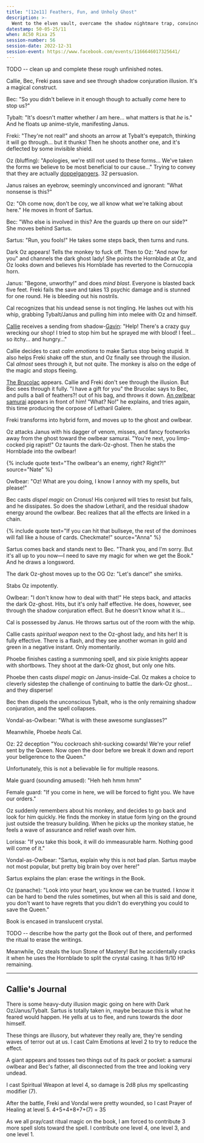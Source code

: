 ```yaml
---
title: "[12e11] Feathers, Fun, and Unholy Ghost"
description: >-
  Went to the elven vault, overcame the shadow nightmare trap, convinced Lorissa Stormseeker to help them cleanse the Book, and performed the miracle.
datestamp: 50-05-25/11
when: AC50 Rixa 25
session-number: 56
session-date: 2022-12-31
session-event: https://www.facebook.com/events/1166646017325641/
---
```


TODO -- clean up and complete these rough unfinished notes.

Callie, Bec, Freki pass save and see through shadow conjuration illusion. It's a magical construct.

Bec: "So you didn't believe in it enough though to actually *come* here to stop us?"

Tybalt: "It's doesn't matter whether *I* am here... what matters is that *he* is." And he floats up anime-style, manifesting Janus.

Freki: "They're not real!" and shoots an arrow at Tybalt's eyepatch, thinking it will go through... but it thunks! Then he shoots another one, and it's deflected by some invisible shield.

Oz (bluffing): "Apologies, we're still not used to these forms... We've taken the forms we believe to be most beneficial to our cause..." Trying to convey that they are actually [doppelgangers](../creatures/changelings). 32 persuasion.

Janus raises an eyebrow, seemingly unconvinced and ignorant: "What nonsense is this?"

Oz: "Oh come now, don't be coy, we all know what we're talking about here." He moves in front of Sartus.

Bec: "Who else is involved in this? Are the guards up there on our side?" She moves behind Sartus.

Sartus: "Run, you fools!" He takes some steps back, then turns and runs.

Dark Oz appears! Tells the monkey to fuck off. Then to Oz: "And now for you" and channels the dark ghost lady! She points the Hornblade at Oz, and Oz looks down and believes his Hornblade has reverted to the Cornucopia horn.

Janus: "Begone, unworthy!" and does *mind blast*. Everyone is blasted back five feet. Freki fails the save and takes 13 psychic damage and is stunned for one round. He is bleeding out his nostrils.

Cal recognizes that his undead sense is not tingling. He lashes out with his whip, grabbing Tybalt/Janus and pulling him into melee with Oz and himself.

[Callie](../dossiers/callie) receives a sending from shadow-[Gavin](../dossiers/gavin-pepperpotts): "Help! There's a crazy guy wrecking our shop! I tried to stop him but he sprayed me with blood! I feel... so itchy... and hungry..."

Callie decides to cast *calm emotions* to make Sartus stop being stupid. It also helps Freki shake off the stun, and Oz finally see through the illusion. Cal *almost* sees through it, but not quite. The monkey is also on the edge of the magic and stops fleeing.

[The Brucolac](../dossiers/brucolac) appears. Callie and Freki don't see through the illusion. But Bec sees through it fully. "I have a gift for you" the Brucolac says to Bec, and pulls a ball of feathers?! out of his bag, and throws it down. [An owlbear samurai](../dossiers/rain) appears in front of him! "What? No!" he explains, and tries again, this time producing the corpose of Letharil Galere.

Freki transforms into hybrid form, and moves up to the ghost and owlbear.

Oz attacks Janus with his dagger of venom, misses, and fancy footworks away from the ghost toward the owlbear samurai. "You're next, you limp-cocked pig rapist!" Oz taunts the dark-Oz-ghost. Then he stabs the Hornblade into the owlbear!

{% include quote text="The owlbear's an enemy, right? Right?!" source="Nate" %}

Owlbear: "Oz! What are you doing, I know I annoy with my spells, but please!"

Bec casts *dispel magic* on Cronus! His conjured will tries to resist but fails, and he dissipates. So does the shadow Letharil, and the residual shadow energy around the owlbear. Bec realizes that all the effects are linked in a chain.

{% include quote text="If you can hit that bullseye, the rest of the dominoes will fall like a house of cards. Checkmate!" source="Anna" %}

Sartus comes back and stands next to Bec. "Thank you, and I'm sorry. But it's all up to you now&mdash;I need to save my magic for when we get the Book." And he draws a longsword.

The dark Oz-ghost moves up to the OG Oz: "Let's dance!" she smirks.

Stabs Oz impotently.

Owlbear: "I don't know how to deal with that!" He steps back, and attacks the dark Oz-ghost. Hits, but it's only half effective. He does, however, see through the shadow conjuration effect. But he doesn't know what it is...

Cal is possessed by Janus. He throws sartus out of the room with the whip.

Callie casts *spiritual weapon* next to the Oz-ghost lady, and hits her! It is fully effective. There is a flash, and they see another woman in gold and green in a negative instant. Only momentarily.

Phoebe finishes casting a summoning spell, and six pixie knights appear with shortbows. They shoot at the dark-Oz ghost, but only one hits.

Phoebe then casts *dispel magic* on Janus-inside-Cal. Oz makes a choice to cleverly sidestep the challenge of continuing to battle the dark-Oz ghost... and they disperse!

Bec then dispels the unconscious Tybalt, who is the only remaining shadow conjuration, and the spell collapses.

Vondal-as-Owlbear: "What is with these awesome sunglasses?"

Meanwhile, Phoebe *heal*s Cal.

Oz: 22 deception
"You cockroach shit-sucking cowards! We're your relief sent by the Queen. Now open the door before we break it down and report your beligerence to the Queen."

Unfortunately, this is not a believable lie for multiple reasons.

Male guard (sounding amused): "Heh heh hmm hmm"

Female guard: "If you come in here, we will be forced to fight you. We have our orders."

Oz suddenly remembers about his monkey, and decides to go back and look for him quickly. He finds the monkey in statue form lying on the ground just outside the treasury building. When he picks up the monkey statue, he feels a wave of assurance and relief wash over him.

Lorissa: "If you take this book, it will do immeasurable harm. Nothing good will come of it."

Vondal-as-Owlbear: "Sartus, explain why this is not bad plan. Sartus maybe not most popular, but pretty big brain boy over here!"

Sartus explains the plan: erase the writings in the Book.

Oz (panache): "Look into your heart, you know we can be trusted. I know it can be hard to bend the rules sometimes, but when all this is said and done, you don't want to have regrets that you didn't do everything you could to save the Queen."

Book is encased in translucent crystal.

TODO -- describe how the party got the Book out of there, and performed the ritual to erase the writings.

Meanwhile, Oz steals the Ioun Stone of Mastery! But he accidentally cracks it when he uses the Hornblade to split the crystal casing. It has 9/10 HP remaining.

---------------------

## Callie's Journal

There is some heavy-duty illusion magic going on here with Dark Oz/Janus/Tybalt. Sartus is totally taken in, maybe because this is what he feared would happen. He yells at us to flee, and runs towards the door himself.

These things are illusory, but whatever they really are, they're sending waves of terror out at us. I cast Calm Emotions at level 2 to try to reduce the effect.

A giant appears and tosses two things out of its pack or pocket: a samurai owlbear and Bec's father, all disconnected from the tree and looking very undead.

I cast Spiritual Weapon at level 4, so damage is 2d8 plus my spellcasting modifier (7).

After the battle, Freki and Vondal were pretty wounded, so I cast Prayer of Healing at level 5. 4+5+4+8+7+(7) = 35

As we all pray/cast ritual magic on the book, I am forced to contribute 3 more spell slots toward the spell. I contribute one level 4, one level 3, and one level 1.
